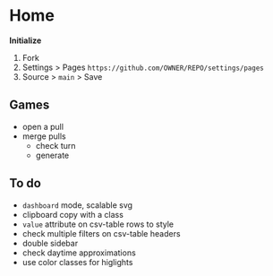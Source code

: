---
---

# Home

**Initialize**

1. Fork
1. Settings > Pages `https://github.com/OWNER/REPO/settings/pages`
1. Source > `main` > Save

## Games

- open a pull
- merge pulls
  - check turn
  - generate

## To do

- `dashboard` mode, scalable svg
- clipboard copy with a class
- `value` attribute on csv-table rows to style
- check multiple filters on csv-table headers
- double sidebar
- check daytime approximations
- use color classes for higlights